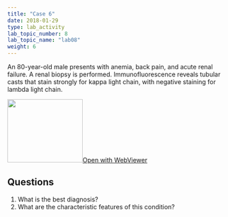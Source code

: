 ```yaml
---
title: "Case 6"
date: 2018-01-29
type: lab_activity
lab_topic_number: 8
lab_topic_name: "lab08"
weight: 6
---
```

<div class="entrybody">
<p>An 80-year-old male presents with anemia, back pain, and acute renal failure. A renal biopsy is performed. Immunofluorescence reveals tubular casts that stain strongly for kappa light chain, with negative staining for lambda light chain.<br clear="all"></p>

<div class="thumbnail"><a href="http://virtualslides.cumc.columbia.edu/Renal%20Path%2006.svs/view.apml?" target="_blank"><img alt="" src="http://pathologylab.ccnmtl.columbia.edu/assets/images/slide_renal_case6.jpg" width="170" height="143" class="mt-image-left"></a><a href="http://virtualslides.cumc.columbia.edu/Renal%20Path%2006.svs/view.apml?" target="_blank">Open with WebViewer</a></div>

<h2>Questions</h2>


<ol>
<li>What is the best diagnosis?</li>
<li>What are the characteristic features of this condition?</li>
</ol>


						
</div>
